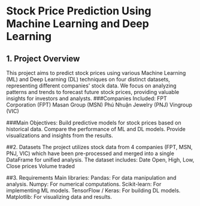 # Stock Price Prediction Using Machine Learning and Deep Learning
## 1. Project Overview
This project aims to predict stock prices using various Machine Learning (ML) and Deep Learning (DL) techniques on four distinct datasets, representing different companies' stock data. We focus on analyzing patterns and trends to forecast future stock prices, providing valuable insights for investors and analysts.
###Companies Included:
FPT Corporation (FPT)
Masan Group (MSN)
Phú Nhuận Jewelry (PNJ)
Vingroup (VIC)

###Main Objectives:
Build predictive models for stock prices based on historical data.
Compare the performance of ML and DL models.
Provide visualizations and insights from the results.

##2. Datasets
The project utilizes stock data from 4 companies (FPT, MSN, PNJ, VIC) which have been pre-processed and merged into a single DataFrame for unified analysis. The dataset includes:
Date
Open, High, Low, Close prices
Volume traded

##3. Requirements
Main libraries:
Pandas: For data manipulation and analysis.
Numpy: For numerical computations.
Scikit-learn: For implementing ML models.
TensorFlow / Keras: For building DL models.
Matplotlib: For visualizing data and results.
